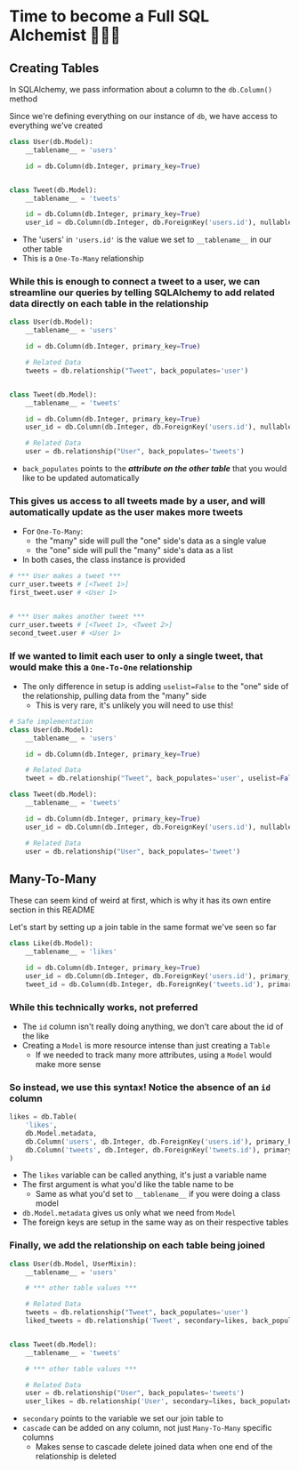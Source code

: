 # Time to become a Full SQL Alchemist 🦾🦵🤖

## Creating Tables

In SQLAlchemy, we pass information about a column to the `db.Column()` method

Since we're defining everything on our instance of `db`, we have access to everything we've created

```py
class User(db.Model):
    __tablename__ = 'users'

    id = db.Column(db.Integer, primary_key=True)


class Tweet(db.Model):
    __tablename__ = 'tweets'

    id = db.Column(db.Integer, primary_key=True)
    user_id = db.Column(db.Integer, db.ForeignKey('users.id'), nullable=False)
```

- The 'users' in `'users.id'` is the value we set to `__tablename__` in our other table
- This is a `One-To-Many` relationship

### While this is enough to connect a tweet to a user, we can streamline our queries by telling SQLAlchemy to add related data directly on each table in the relationship

```py
class User(db.Model):
    __tablename__ = 'users'

    id = db.Column(db.Integer, primary_key=True)

    # Related Data
    tweets = db.relationship("Tweet", back_populates='user')


class Tweet(db.Model):
    __tablename__ = 'tweets'

    id = db.Column(db.Integer, primary_key=True)
    user_id = db.Column(db.Integer, db.ForeignKey('users.id'), nullable=False)

    # Related Data
    user = db.relationship("User", back_populates='tweets')
```

- `back_populates` points to the **_attribute on the other table_** that you would like to be updated automatically

### This gives us access to all tweets made by a user, and will automatically update as the user makes more tweets

- For `One-To-Many`:
  - the "many" side will pull the "one" side's data as a single value
  - the "one" side will pull the "many" side's data as a list
- In both cases, the class instance is provided

```py
# *** User makes a tweet ***
curr_user.tweets # [<Tweet 1>]
first_tweet.user # <User 1>


# *** User makes another tweet ***
curr_user.tweets # [<Tweet 1>, <Tweet 2>]
second_tweet.user # <User 1>
```

### If we wanted to limit each user to only a single tweet, that would make this a `One-To-One` relationship

- The only difference in setup is adding `uselist=False` to the "one" side of the relationship, pulling data from the "many" side
  - This is very rare, it's unlikely you will need to use this!

```py
# Safe implementation
class User(db.Model):
    __tablename__ = 'users'

    id = db.Column(db.Integer, primary_key=True)

    # Related Data
    tweet = db.relationship("Tweet", back_populates='user', uselist=False)

class Tweet(db.Model):
    __tablename__ = 'tweets'

    id = db.Column(db.Integer, primary_key=True)
    user_id = db.Column(db.Integer, db.ForeignKey('users.id'), nullable=False)

    # Related Data
    user = db.relationship("User", back_populates='tweet')
```

## Many-To-Many

These can seem kind of weird at first, which is why it has its own entire section in this README

Let's start by setting up a join table in the same format we've seen so far

```py
class Like(db.Model):
    __tablename__ = 'likes'

    id = db.Column(db.Integer, primary_key=True)
    user_id = db.Column(db.Integer, db.ForeignKey('users.id'), primary_key=True)
    tweet_id = db.Column(db.Integer, db.ForeignKey('tweets.id'), primary_key=True)
```

### While this technically works, not preferred

- The `id` column isn't really doing anything, we don't care about the id of the like
- Creating a `Model` is more resource intense than just creating a `Table`
  - If we needed to track many more attributes, using a `Model` would make more sense

### So instead, we use this syntax! Notice the absence of an `id` column

```py
likes = db.Table(
    'likes',
    db.Model.metadata,
    db.Column('users', db.Integer, db.ForeignKey('users.id'), primary_key=True),
    db.Column('tweets', db.Integer, db.ForeignKey('tweets.id'), primary_key=True)
)
```

- The `likes` variable can be called anything, it's just a variable name
- The first argument is what you'd like the table name to be
  - Same as what you'd set to `__tablename__` if you were doing a class model
- `db.Model.metadata` gives us only what we need from `Model`
- The foreign keys are setup in the same way as on their respective tables

### Finally, we add the relationship on each table being joined

```py
class User(db.Model, UserMixin):
    __tablename__ = 'users'

    # *** other table values ***

    # Related Data
    tweets = db.relationship("Tweet", back_populates='user')
    liked_tweets = db.relationship('Tweet', secondary=likes, back_populates='user_likes', cascade='all, delete')


class Tweet(db.Model):
    __tablename__ = 'tweets'

    # *** other table values ***

    # Related Data
    user = db.relationship("User", back_populates='tweets')
    user_likes = db.relationship('User', secondary=likes, back_populates='liked_tweets', cascade='all, delete')
```

- `secondary` points to the variable we set our join table to
- `cascade` can be added on any column, not just `Many-To-Many` specific columns
  - Makes sense to cascade delete joined data when one end of the relationship is deleted
